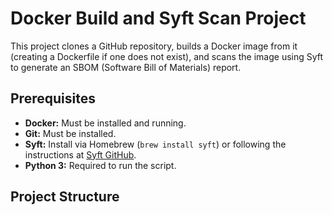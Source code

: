 # Docker Build and Syft Scan Project

This project clones a GitHub repository, builds a Docker image from it (creating a Dockerfile if one does not exist), and scans the image using Syft to generate an SBOM (Software Bill of Materials) report.

## Prerequisites

- **Docker:** Must be installed and running.
- **Git:** Must be installed.
- **Syft:** Install via Homebrew (`brew install syft`) or following the instructions at [Syft GitHub](https://github.com/anchore/syft).
- **Python 3:** Required to run the script.

## Project Structure

